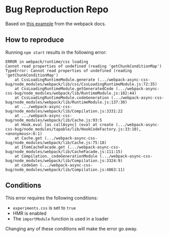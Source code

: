 # Bug Reproduction Repo

Based on [this example](https://webpack.js.org/api/loaders/#thisimportmodule) from the webpack docs.

## How to reproduce

Running `npm start` results in the following error:

```
ERROR in webpack/runtime/css loading
Cannot read properties of undefined (reading 'getChunkConditionMap')
TypeError: Cannot read properties of undefined (reading 'getChunkConditionMap')
    at CssLoadingRuntimeModule.generate (.../webpack-async-css-bug/node_modules/webpack/lib/css/CssLoadingRuntimeModule.js:72:35)
    at CssLoadingRuntimeModule.getGeneratedCode (.../webpack-async-css-bug/node_modules/webpack/lib/RuntimeModule.js:182:44)
    at CssLoadingRuntimeModule.codeGeneration (.../webpack-async-css-bug/node_modules/webpack/lib/RuntimeModule.js:137:30)
    at .../webpack-async-css-bug/node_modules/webpack/lib/Compilation.js:3331:22
    at .../webpack-async-css-bug/node_modules/webpack/lib/Cache.js:93:5
    at Hook.eval [as callAsync] (eval at create (.../webpack-async-css-bug/node_modules/tapable/lib/HookCodeFactory.js:33:10), <anonymous>:6:1)
    at Cache.get (.../webpack-async-css-bug/node_modules/webpack/lib/Cache.js:75:18)
    at ItemCacheFacade.get (.../webpack-async-css-bug/node_modules/webpack/lib/CacheFacade.js:111:15)
    at Compilation._codeGenerationModule (.../webpack-async-css-bug/node_modules/webpack/lib/Compilation.js:3324:9)
    at codeGen (.../webpack-async-css-bug/node_modules/webpack/lib/Compilation.js:4863:11)
```

## Conditions

This error requires the following conditions:
* `experiments.css` is set to `true`
* HMR is enabled
* The `importModule` function is used in a loader

Changing any of these conditions will make the error go away.

